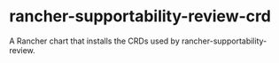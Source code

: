 # rancher-supportability-review-crd
A Rancher chart that installs the CRDs used by rancher-supportability-review.
